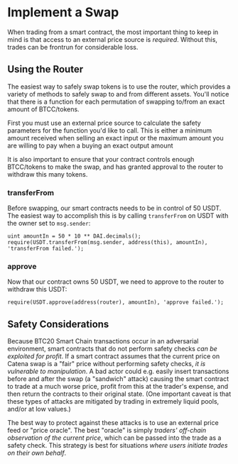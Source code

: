 # Implement a Swap

When trading from a smart contract, the most important thing to keep in mind is that access to an external price source is _required_. Without this, trades can be frontrun for considerable loss.

## Using the Router

The easiest way to safely swap tokens is to use the router, which provides a variety of methods to safely swap to and from different assets. You'll notice that there is a function for each permutation of swapping to/from an exact amount of BTCC/tokens.

First you must use an external price source to calculate the safety parameters for the function you'd like to call. This is either a minimum amount received when selling an exact input or the maximum amount you are willing to pay when a buying an exact output amount

It is also important to ensure that your contract controls enough BTCC/tokens to make the swap, and has granted approval to the router to withdraw this many tokens.

### transferFrom[​](https://docs.uniswap.org/contracts/v2/guides/smart-contract-integration/trading-from-a-smart-contract#transferfrom) <a href="#transferfrom" id="transferfrom"></a>

Before swapping, our smart contracts needs to be in control of 50 USDT. The easiest way to accomplish this is by calling `transferFrom` on USDT with the owner set to `msg.sender`:

```
uint amountIn = 50 * 10 ** DAI.decimals();
require(USDT.transferFrom(msg.sender, address(this), amountIn), 'transferFrom failed.');
```

### approve[​](https://docs.uniswap.org/contracts/v2/guides/smart-contract-integration/trading-from-a-smart-contract#approve) <a href="#approve" id="approve"></a>

Now that our contract owns 50 USDT, we need to approve to the router to withdraw this USDT:

```
require(USDT.approve(address(router), amountIn), 'approve failed.');
```

## Safety Considerations

Because BTC20 Smart Chain transactions occur in an adversarial environment, smart contracts that do not perform safety checks _can be exploited for profit_. If a smart contract assumes that the current price on Catena swap is a "fair" price without performing safety checks, _it is vulnerable to manipulation_. A bad actor could e.g. easily insert transactions before and after the swap (a "sandwich" attack) causing the smart contract to trade at a much worse price, profit from this at the trader's expense, and then return the contracts to their original state. (One important caveat is that these types of attacks are mitigated by trading in extremely liquid pools, and/or at low values.)

The best way to protect against these attacks is to use an external price feed or "price oracle". The best "oracle" is simply _traders' off-chain observation of the current price_, which can be passed into the trade as a safety check. This strategy is best for situations _where users initiate trades on their own behalf_.
